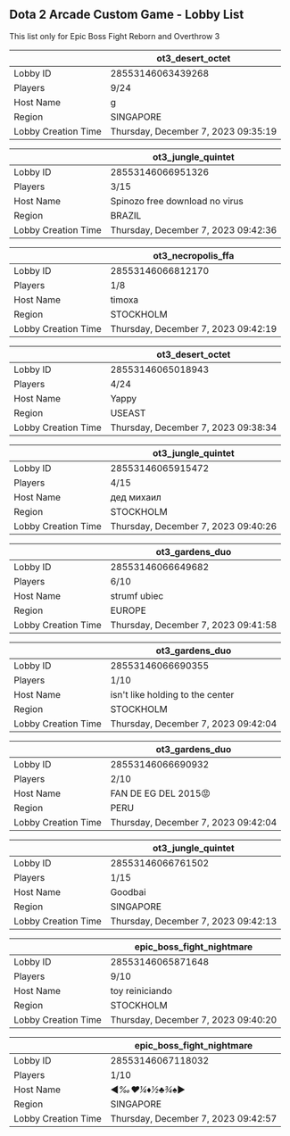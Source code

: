 ## Dota 2 Arcade Custom Game - Lobby List

This list only for Epic Boss Fight Reborn and Overthrow 3

|  | ot3_desert_octet |
| ------ | ------ |
| Lobby ID | 28553146063439268 |
| Players | 9/24 |
| Host Name | g |
| Region | SINGAPORE |
| Lobby Creation Time | Thursday, December 7, 2023 09:35:19 |


|  | ot3_jungle_quintet |
| ------ | ------ |
| Lobby ID | 28553146066951326 |
| Players | 3/15 |
| Host Name | Spinozo free download no virus |
| Region | BRAZIL |
| Lobby Creation Time | Thursday, December 7, 2023 09:42:36 |


|  | ot3_necropolis_ffa |
| ------ | ------ |
| Lobby ID | 28553146066812170 |
| Players | 1/8 |
| Host Name | timoxa |
| Region | STOCKHOLM |
| Lobby Creation Time | Thursday, December 7, 2023 09:42:19 |


|  | ot3_desert_octet |
| ------ | ------ |
| Lobby ID | 28553146065018943 |
| Players | 4/24 |
| Host Name | Yappy |
| Region | USEAST |
| Lobby Creation Time | Thursday, December 7, 2023 09:38:34 |


|  | ot3_jungle_quintet |
| ------ | ------ |
| Lobby ID | 28553146065915472 |
| Players | 4/15 |
| Host Name | дед михаил |
| Region | STOCKHOLM |
| Lobby Creation Time | Thursday, December 7, 2023 09:40:26 |


|  | ot3_gardens_duo |
| ------ | ------ |
| Lobby ID | 28553146066649682 |
| Players | 6/10 |
| Host Name | strumf ubiec |
| Region | EUROPE |
| Lobby Creation Time | Thursday, December 7, 2023 09:41:58 |


|  | ot3_gardens_duo |
| ------ | ------ |
| Lobby ID | 28553146066690355 |
| Players | 1/10 |
| Host Name | isn't like holding to the center |
| Region | STOCKHOLM |
| Lobby Creation Time | Thursday, December 7, 2023 09:42:04 |


|  | ot3_gardens_duo |
| ------ | ------ |
| Lobby ID | 28553146066690932 |
| Players | 2/10 |
| Host Name | FAN DE EG DEL 2015😡 |
| Region | PERU |
| Lobby Creation Time | Thursday, December 7, 2023 09:42:04 |


|  | ot3_jungle_quintet |
| ------ | ------ |
| Lobby ID | 28553146066761502 |
| Players | 1/15 |
| Host Name | Goodbai |
| Region | SINGAPORE |
| Lobby Creation Time | Thursday, December 7, 2023 09:42:13 |


|  | epic_boss_fight_nightmare |
| ------ | ------ |
| Lobby ID | 28553146065871648 |
| Players | 9/10 |
| Host Name | toy reiniciando |
| Region | STOCKHOLM |
| Lobby Creation Time | Thursday, December 7, 2023 09:40:20 |


|  | epic_boss_fight_nightmare |
| ------ | ------ |
| Lobby ID | 28553146067118032 |
| Players | 1/10 |
| Host Name | ◄*‰♥¼♦½♣¾♠*► |
| Region | SINGAPORE |
| Lobby Creation Time | Thursday, December 7, 2023 09:42:57 |


